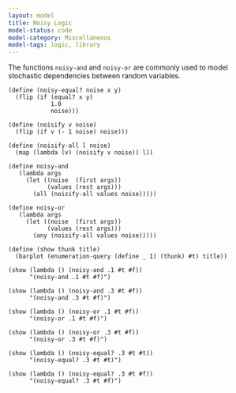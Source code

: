 ```yaml
---
layout: model
title: Noisy Logic
model-status: code
model-category: Miscellaneous
model-tags: logic, library
---
```


The functions `noisy-and` and `noisy-or` are commonly used to model stochastic dependencies between random variables.

    (define (noisy-equal? noise x y)
      (flip (if (equal? x y)
                1.0
                noise)))
          
    (define (noisify v noise)
      (flip (if v (- 1 noise) noise)))
    
    (define (noisify-all l noise)
      (map (lambda (v) (noisify v noise)) l))
    
    (define noisy-and
       (lambda args
         (let ((noise  (first args))
               (values (rest args)))
           (all (noisify-all values noise)))))
    
    (define noisy-or
       (lambda args
         (let ((noise  (first args))
               (values (rest args)))
           (any (noisify-all values noise)))))
    
    (define (show thunk title)
      (barplot (enumeration-query (define _ 1) (thunk) #t) title))
    
    (show (lambda () (noisy-and .1 #t #f))
          "(noisy-and .1 #t #f)")
    
    (show (lambda () (noisy-and .3 #t #f))
          "(noisy-and .3 #t #f)")
    
    (show (lambda () (noisy-or .1 #t #f))
          "(noisy-or .1 #t #f)")
    
    (show (lambda () (noisy-or .3 #t #f))
          "(noisy-or .3 #t #f)")
    
    (show (lambda () (noisy-equal? .3 #t #t))
          "(noisy-equal? .3 #t #t)")
    
    (show (lambda () (noisy-equal? .3 #t #f))
          "(noisy-equal? .3 #t #f)")
